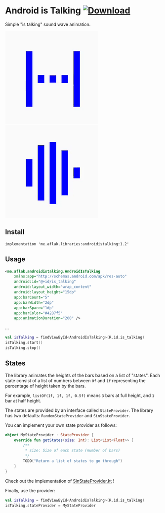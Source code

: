 # Android is Talking [![Download](https://api.bintray.com/packages/omaflak/maven/androidistalking/images/download.svg)](https://bintray.com/omaflak/maven/androidistalking/_latestVersion)

Simple "is talking" sound wave animation.

![random](https://github.com/OmarAflak/AndroidIsTalking/blob/master/gif/random.gif)
![sin](https://github.com/OmarAflak/AndroidIsTalking/blob/master/gif/sin.gif)

## Install

```
implementation 'me.aflak.libraries:androidistalking:1.2'
```

## Usage

```xml
<me.aflak.androidistalking.AndroidIsTalking
    xmlns:app="http://schemas.android.com/apk/res-auto"
    android:id="@+id/is_talking"
    android:layout_width="wrap_content"
    android:layout_height="15dp"
    app:barCount="5"
    app:barWidth="2dp"
    app:barSpace="1dp"
    app:barColor="#4287f5"
    app:animationDuration="200" />
```

...

```kotlin
val isTalking = findViewById<AndroidIsTalking>(R.id.is_talking)
isTalking.start()
isTalking.stop()
```

## States

The library animates the heights of the bars based on a list of "states". Each state consist of a list of numbers between `0f` and `1f` representing the percentage of height taken by the bars.

For example, `listOf(1f, 1f, 1f, 0.5f)` means `3` bars at full height, and `1` bar at half height.

The states are provided by an interface called `StateProvider`. The library has two defaults: `RandomStateProvider` and `SinStateProvider`.

You can implement your own state provider as follows:

```kotlin
object MyStateProvider : StateProvider {
    override fun getStates(size: Int): List<List<Float>> {
        /**
         * size: Size of each state (number of bars)
         */
        TODO("Return a list of states to go through")
    }
}
```

Check out the implementation of [SinStateProvider.kt](https://github.com/OmarAflak/AndroidIsTalking/blob/master/androidistalking/src/main/java/me/aflak/libraries/SinStateProvider.kt) !

Finally, use the provider:

```kotlin
val isTalking = findViewById<AndroidIsTalking>(R.id.is_talking)
isTalking.stateProvider = MyStateProvider
```
